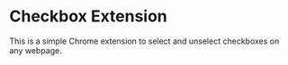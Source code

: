 # Checkbox Extension

This is a simple Chrome extension to select and unselect checkboxes on any webpage.
